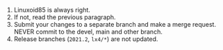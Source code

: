 1. Linuxoid85 is always right.
2. If not, read the previous paragraph.
3. Submit your changes to a separate branch and make a merge request. NEVER commit to the devel, main and other branch.
4. Release branches (`2021.2`, `lx4/*`) are not updated.
